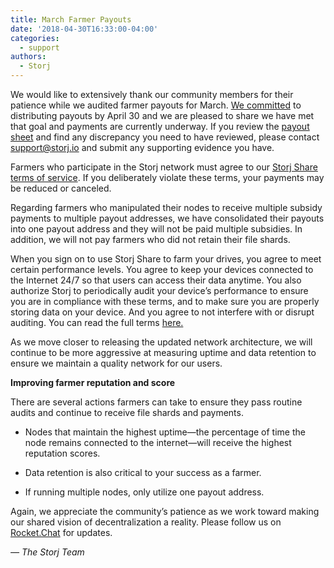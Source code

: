 ```yaml
---
title: March Farmer Payouts
date: '2018-04-30T16:33:00-04:00'
categories:
  - support
authors:
  - Storj
---
```

We would like to extensively thank our community members for their patience while we audited farmer payouts for March. [We committed](https://blog.storj.io/post/172871463238/updates-to-farmer-payouts-and-network-testing) to distributing payouts by April 30 and we are pleased to share we have met that goal and payments are currently underway. If you review the [payout sheet](https://docs.google.com/spreadsheets/d/1lcqSg68mlYim7lLh44De6BXlGcgCUDjGYy_LuNiWcyc/edit#gid=838345043) and find any discrepancy you need to have reviewed, please contact [support@storj.io](mailto:support@storj.io) and submit any supporting evidence you have.

<!--more-->

Farmers who participate in the Storj network must agree to our [Storj Share terms of service](https://storj.io/storj-share-terms.html). If you deliberately violate these terms, your payments may be reduced or canceled.

Regarding farmers who manipulated their nodes to receive multiple subsidy payments to multiple payout addresses, we have consolidated their payouts into one payout address and they will not be paid multiple subsidies. In addition, we will not pay farmers who did not retain their file shards.

When you sign on to use Storj Share to farm your drives, you agree to meet certain performance levels. You agree to keep your devices connected to the Internet 24/7 so that users can access their data anytime. You also authorize Storj to periodically audit your device’s performance to ensure you are in compliance with these terms, and to make sure you are properly storing data on your device. And you agree to not interfere with or disrupt auditing. You can read the full terms [here.](https://storj.io/storj-share-terms.html)

As we move closer to releasing the updated network architecture, we will continue to be more aggressive at measuring uptime and data retention to ensure we maintain a quality network for our users.

**Improving farmer reputation and score**

There are several actions farmers can take to ensure they pass routine audits and continue to receive file shards and payments.

*   Nodes that maintain the highest uptime—the percentage of time the node remains connected to the internet—will receive the highest reputation scores.  
    

*   Data retention is also critical to your success as a farmer.  
    

*   If running multiple nodes, only utilize one payout address.  
    

Again, we appreciate the community’s patience as we work toward making our shared vision of decentralization a reality. Please follow us on [Rocket.Chat](https://community.storj.io) for updates.

_— The Storj Team_

